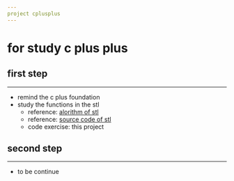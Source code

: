```yaml
---
project cplusplus
---
```


# for study c plus plus
## first step 
---
- remind the c plus foundation
- study the functions in the stl
  - reference: [alorithm of stl](https://github.com/steveLauwh/Algorithms)
  - reference: [source code of stl](https://github.com/steveLauwh/SGI-STL)
  - code exercise: this project
  
## second step 
---
- to be continue